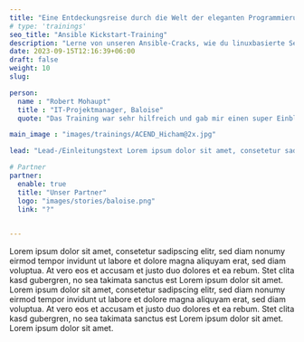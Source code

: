 ```yaml
---
title: "Eine Entdeckungsreise durch die Welt der eleganten Programmierung"
# type: 'trainings'
seo_title: "Ansible Kickstart-Training"
description: "Lerne von unseren Ansible-Cracks, wie du linuxbasierte Services konfigurieren und automatisieren kannst."
date: 2023-09-15T12:16:39+06:00
draft: false
weight: 10
slug:

person:
  name : "Robert Mohaupt"
  title : "IT-Projektmanager, Baloise"
  quote: "Das Training war sehr hilfreich und gab mir einen super Einblick in die Welt von Prome- theus. Dank den hands-on Labs konnte ich mein Wissen gleich anwenden. Die Trainer waren sehr kompetent und hilfsbereit, die Workshops technisch toll umgesetzt."

main_image : "images/trainings/ACEND_Hicham@2x.jpg"

lead: "Lead-/Einleitungstext Lorem ipsum dolor sit amet, consetetur sadipscing elitr, sed diam nonumy eirmod tempor invidunt ut labore et dolore magna aliquyam erat, sed diam voluptua. Accusam et justo duo."

# Partner
partner:
  enable: true
  title: "Unser Partner"
  logo: "images/stories/baloise.png"
  link: "?"
 

---
```


Lorem ipsum dolor sit amet, consetetur sadipscing elitr, sed diam nonumy eirmod tempor invidunt ut labore et dolore magna aliquyam erat, sed diam voluptua. At vero eos et accusam et justo duo dolores et ea rebum. Stet clita kasd gubergren, no sea takimata sanctus est Lorem ipsum dolor sit amet. Lorem ipsum dolor sit amet, consetetur sadipscing elitr, sed diam nonumy eirmod tempor invidunt ut labore et dolore magna aliquyam erat, sed diam voluptua. At vero eos et accusam et justo duo dolores et ea rebum. Stet clita kasd gubergren, no sea takimata sanctus est Lorem ipsum dolor sit amet. Lorem ipsum dolor sit amet.
